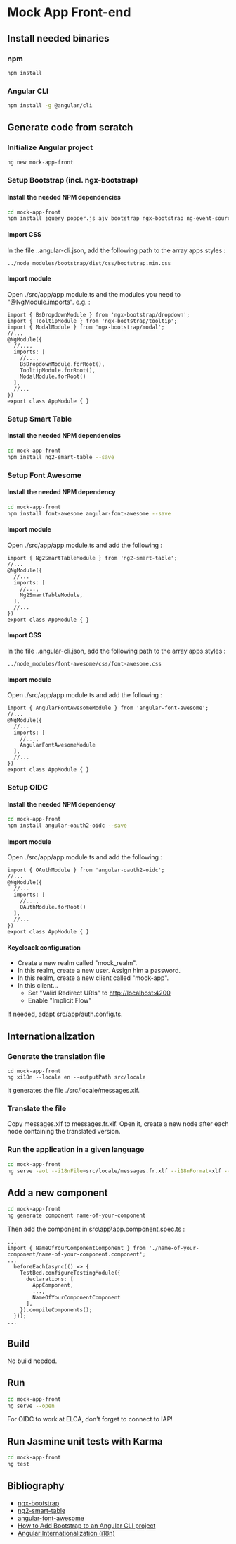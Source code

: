# Mock App Front-end

## Install needed binaries

### npm

```bash
npm install
```

### Angular CLI

```bash
npm install -g @angular/cli
```

## Generate code from scratch

### Initialize Angular project

```bash
ng new mock-app-front
```

### Setup Bootstrap (incl. ngx-bootstrap)

#### Install the needed NPM dependencies

```bash
cd mock-app-front
npm install jquery popper.js ajv bootstrap ngx-bootstrap ng-event-source --save
```

#### Import CSS

In the file .\.angular-cli.json, add the following path to the array apps.styles :

```text
../node_modules/bootstrap/dist/css/bootstrap.min.css
```

#### Import module

Open ./src/app/app.module.ts and the modules you need to "@NgModule.imports".
e.g. :

```angular
import { BsDropdownModule } from 'ngx-bootstrap/dropdown';
import { TooltipModule } from 'ngx-bootstrap/tooltip';
import { ModalModule } from 'ngx-bootstrap/modal';
//...
@NgModule({
  //...,
  imports: [
    //...,
    BsDropdownModule.forRoot(),
    TooltipModule.forRoot(),
    ModalModule.forRoot()
  ],
  //...
})
export class AppModule { }
```

### Setup Smart Table

#### Install the needed NPM dependencies

```bash
cd mock-app-front
npm install ng2-smart-table --save
```

### Setup Font Awesome

#### Install the needed NPM dependency

```bash
cd mock-app-front
npm install font-awesome angular-font-awesome --save
```

#### Import module

Open ./src/app/app.module.ts and add the following :

```angular
import { Ng2SmartTableModule } from 'ng2-smart-table';
//...
@NgModule({
  //...
  imports: [
    //...,
    Ng2SmartTableModule,
  ],
  //...
})
export class AppModule { }
```

#### Import CSS

In the file .\.angular-cli.json, add the following path to the array apps.styles :

```text
../node_modules/font-awesome/css/font-awesome.css
```

#### Import module

Open ./src/app/app.module.ts and add the following :

```angular
import { AngularFontAwesomeModule } from 'angular-font-awesome';
//...
@NgModule({
  //...
  imports: [
    //...,
    AngularFontAwesomeModule
  ],
  //...
})
export class AppModule { }
```

### Setup OIDC

#### Install the needed NPM dependency

```bash
cd mock-app-front
npm install angular-oauth2-oidc --save
```

#### Import module

Open ./src/app/app.module.ts and add the following :

```angular
import { OAuthModule } from 'angular-oauth2-oidc';
//...
@NgModule({
  //...
  imports: [
    //...,
    OAuthModule.forRoot()
  ],
  //...
})
export class AppModule { }
```

#### Keycloack configuration

* Create a new realm called "mock_realm".
* In this realm, create a new user. Assign him a password.
* In this realm, create a new client called "mock-app".
* In this client...
  * Set "Valid Redirect URIs" to [http://localhost:4200](http://localhost:4200)
  * Enable "Implicit Flow"

If needed, adapt src/app/auth.config.ts.

## Internationalization

### Generate the translation file

```angular
cd mock-app-front
ng xi18n --locale en --outputPath src/locale
```

It generates the file ./src/locale/messages.xlf.

### Translate the file

Copy messages.xlf to messages.fr.xlf. Open it, create a new <target/> node after each <source/> node containing the translated version.

### Run the application in a given language

```bash
cd mock-app-front
ng serve -aot --i18nFile=src/locale/messages.fr.xlf --i18nFormat=xlf --locale=fr --open
```

## Add a new component

```bash
cd mock-app-front
ng generate component name-of-your-component
```

Then add the component in src\app\app.component.spec.ts :

```angular
...
import { NameOfYourComponentComponent } from './name-of-your-component/name-of-your-component.component';
...
  beforeEach(async(() => {
    TestBed.configureTestingModule({
      declarations: [
        AppComponent,
        ...,
        NameOfYourComponentComponent
      ],
    }).compileComponents();
  }));
...
```

## Build

No build needed.

## Run

```bash
cd mock-app-front
ng serve --open
```

For OIDC to work at ELCA, don't forget to connect to IAP!

## Run Jasmine unit tests with Karma

```bash
cd mock-app-front
ng test
```

## Bibliography

* [ngx-bootstrap](https://valor-software.com/ngx-bootstrap/#/)
* [ng2-smart-table](https://akveo.github.io/ng2-smart-table/)
* [angular-font-awesome](https://github.com/baruchvlz/angular-font-awesome)
* [How to Add Bootstrap to an Angular CLI project](https://loiane.com/2017/08/how-to-add-bootstrap-to-an-angular-cli-project/)
* [Angular Internationalization (i18n)](https://angular.io/guide/i18n)
